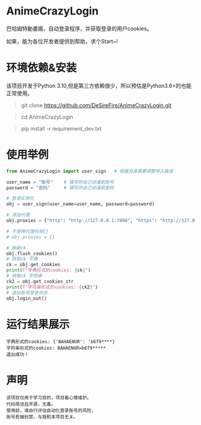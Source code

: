 # AnimeCrazyLogin
巴哈姆特動畫瘋，自动登录程序，并获取登录的用户cookies。

如果，能为各位开发者提供到帮助，求个Start~!

# 环境依赖&安装
该项目开发于Python 3.10,但是第三方依赖很少，所以预估是Python3.6+的也能正常使用。

> git clone https://github.com/DeSireFire/AnimeCrazyLogin.git

> cd AnimeCrazyLogin

> pip install -r requirement_dev.txt

# 使用举例

```python
from AnimeCrazyLogin import user_sign   # 根据自身需要调整导入路径

user_name = "账号"    # 填写你自己动漫疯账号
password = "密码"     # 填写你自己动漫疯密码

# 登录实例化
obj = user_sign(user_name=user_name, password=password)

# 添加代理
obj.proxies = {"http": "http://127.0.0.1:7890", "https": "http://127.0.0.1:7890"}

# 不使用代理则用{}
# obj.proxies = {}

# 刷新ck
obj.flush_cookies()
# 获取ck 字典
ck = obj.get_cookies
print(f"字典形式的cookies: {ck}")
# 获取ck 字符串
ck2 = obj.get_cookies_str
print(f"字符串形式的cookies: {ck2}")
# 退出账号登录状态
obj.login_out()
```

# 运行结果展示

```text
字典形式的cookies: {'BAHAENUR': 'b6f9****}
字符串形式的cookies: BAHAENUR=b6f9*****
退出成功！
```

# 声明

```text
该项目仅用于学习目的，项目看心情维护。
代码简洁且开源，无毒。
使用前，请自行评估自动化登录账号的风险，
账号若被封禁，与我和本项目无关。
```
